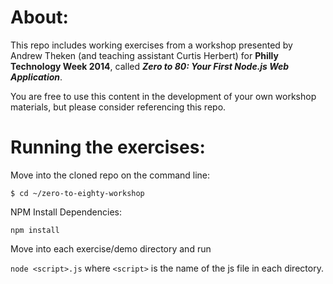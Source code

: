 About:
======

This repo includes working exercises from a workshop presented by Andrew Theken (and teaching assistant Curtis Herbert) for **Philly Technology Week 2014**, called **_Zero to 80: Your First Node.js Web Application_**.

You are free to use this content in the development of your own workshop materials, but please consider referencing this repo.

Running the exercises:
======

Move into the cloned repo on the command line:

`$ cd ~/zero-to-eighty-workshop`

NPM Install Dependencies:

`npm install`

Move into each exercise/demo directory and run 

`node <script>.js` where `<script>` is the name of the js file in each directory.
